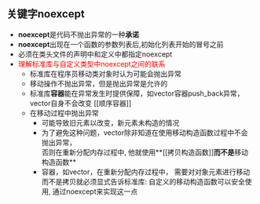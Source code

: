 ## 关键字noexcept

- **noexcept**是代码不抛出异常的一种**承诺**
- **noexcept**出现在一个函数的参数列表后,初始化列表开始的冒号之前
- 必须在类头文件的声明中和定义中都指定noexcept
- <font color="red">理解标准库与自定义类型中noexcept之间的联系</font>
  - 标准库在程序员移动类对象时认为可能会抛出异常
  - 移动操作不抛出异常，但是抛出异常是允许的
  - 标准库**容器**能在异常发生时提供保障，如vector容器push_back异常，vector自身不会改变
    [[顺序容器]]
  - 在移动过程中抛出异常
    - 可能导致旧元素以改变，新元素未构造的情况
    - 为了避免这种问题，vector除非知道在使用移动构造函数过程中不会抛出异常，  
      否则在重新分配内存过程中, 他就使用**[[拷贝构造函数]]**而不是**移动构造函数**
    - 容器，如vector，在重新分配内存过程中，
      需要对对象元素进行移动而不是拷贝就必须显式告诉标准库: 
      自定义的移动构造函数可以安全使用, 通过noexcept来实现这一点
